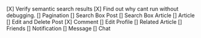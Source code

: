 [X] Verify semantic search results
[X] Find out why cant run without debugging.
[] Pagination
[] Search Box Post
[] Search Box Article
[] Article
[] Edit and Delete Post
[X] Comment
[] Edit Profile
[] Related Article
[] Friends
[] Notification
[] Message
[] Chat
